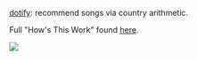 [dotify](http://dotify.herokuapp.com): recommend songs via country arithmetic. 

Full "How's This Work" found [here](http://dotify.herokuapp.com/info).

![](http://i.imgur.com/wwnwT6X.png)
